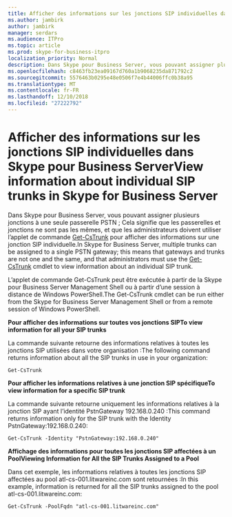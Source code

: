 ```yaml
---
title: Afficher des informations sur les jonctions SIP individuelles dans Skype pour Business Server
ms.author: jambirk
author: jambirk
manager: serdars
ms.audience: ITPro
ms.topic: article
ms.prod: skype-for-business-itpro
localization_priority: Normal
description: Dans Skype pour Business Server, vous pouvant assigner plusieurs jonctions à une seule passerelle PSTN ; Cela signifie que les passerelles et les jonctions ne sont pas les mêmes, et les administrateurs doivent utiliser l’applet de commande Get-CsTrunk pour afficher des informations sur une jonction SIP individuelle.
ms.openlocfilehash: c8463fb23ea09167d760a1b9068235da871792c2
ms.sourcegitcommit: 5576463b0295e48e0506f7e4b44006ffc0b38a95
ms.translationtype: MT
ms.contentlocale: fr-FR
ms.lasthandoff: 12/10/2018
ms.locfileid: "27222792"
---
```

# <a name="view-information-about-individual-sip-trunks-in-skype-for-business-server"></a><span data-ttu-id="bf060-103">Afficher des informations sur les jonctions SIP individuelles dans Skype pour Business Server</span><span class="sxs-lookup"><span data-stu-id="bf060-103">View information about individual SIP trunks in Skype for Business Server</span></span>

<span data-ttu-id="bf060-104">Dans Skype pour Business Server, vous pouvant assigner plusieurs jonctions à une seule passerelle PSTN ; Cela signifie que les passerelles et jonctions ne sont pas les mêmes, et que les administrateurs doivent utiliser l’applet de commande [Get-CsTrunk](https://docs.microsoft.com/en-us/powershell/module/skype/Get-CsTrunk) pour afficher des informations sur une jonction SIP individuelle.</span><span class="sxs-lookup"><span data-stu-id="bf060-104">In Skype for Business Server, multiple trunks can be assigned to a single PSTN gateway; this means that gateways and trunks are not one and the same, and that administrators must use the [Get-CsTrunk](https://docs.microsoft.com/en-us/powershell/module/skype/Get-CsTrunk) cmdlet to view information about an individual SIP trunk.</span></span>

<span data-ttu-id="bf060-105">L’applet de commande Get-CsTrunk peut être exécutée à partir de la Skype pour Business Server Management Shell ou à partir d’une session à distance de Windows PowerShell.</span><span class="sxs-lookup"><span data-stu-id="bf060-105">The Get-CsTrunk cmdlet can be run either from the  Skype for Business Server Management Shell or from a remote session of Windows PowerShell.</span></span>

<span data-ttu-id="bf060-106">**Pour afficher des informations sur toutes vos jonctions SIP**</span><span class="sxs-lookup"><span data-stu-id="bf060-106">**To view information for all your SIP trunks**</span></span>

<span data-ttu-id="bf060-107">La commande suivante retourne des informations relatives à toutes les jonctions SIP utilisées dans votre organisation :</span><span class="sxs-lookup"><span data-stu-id="bf060-107">The following command returns information about all the SIP trunks in use in your organization:</span></span>

`Get-CsTrunk`

<span data-ttu-id="bf060-108">**Pour afficher les informations relatives à une jonction SIP spécifique**</span><span class="sxs-lookup"><span data-stu-id="bf060-108">**To view information for a specific SIP trunk**</span></span>

<span data-ttu-id="bf060-109">La commande suivante retourne uniquement les informations relatives à la jonction SIP ayant l’identité PstnGateway 192.168.0.240 :</span><span class="sxs-lookup"><span data-stu-id="bf060-109">This command returns information only for the SIP trunk with the Identity PstnGateway:192.168.0.240:</span></span>

`Get-CsTrunk -Identity "PstnGateway:192.168.0.240"`

<span data-ttu-id="bf060-110">**Affichage des informations pour toutes les jonctions SIP affectées à un Pool**</span><span class="sxs-lookup"><span data-stu-id="bf060-110">**Viewing Information for All the SIP Trunks Assigned to a Pool**</span></span>

<span data-ttu-id="bf060-111">Dans cet exemple, les informations relatives à toutes les jonctions SIP affectées au pool atl-cs-001.litwareinc.com sont retournées :</span><span class="sxs-lookup"><span data-stu-id="bf060-111">In this example, information is returned for all the SIP trunks assigned to the pool atl-cs-001.litwareinc.com:</span></span>

`Get-CsTrunk -PoolFqdn "atl-cs-001.litwareinc.com"`